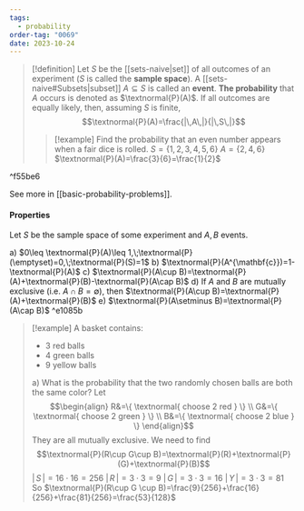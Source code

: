 ```yaml
---
tags:
  - probability
order-tag: "0069"
date: 2023-10-24
---
```

>[!definition]
>Let $S$ be the [[sets-naive|set]] of all outcomes of an experiment ($S$ is called the **sample space**).
>A [[sets-naive#Subsets|subset]] $A\subseteq S$ is called an **event**.
>**The probability** that $A$ occurs is denoted as $\textnormal{P}(A)$.
>If all outcomes are equally likely, then, assuming $S$ is finite,
>$$\textnormal{P}(A)=\frac{|\,A\,|}{|\,S\,|}$$
>>[!example]
>>Find the probability that an even number appears when a fair dice is rolled.
>>$S=\{ 1,2,3,4,5,6 \}$
>>$A=\{ 2,4,6 \}$
>>$\textnormal{P}(A)=\frac{3}{6}=\frac{1}{2}$

^f55be6

See more in [[basic-probability-problems]].

#### Properties
Let $S$ be the sample space of some experiment and $A,B$ events.

a) $0\leq \textnormal{P}(A)\leq 1,\;\textnormal{P}(\emptyset)=0,\;\textnormal{P}(S)=1$
b) $\textnormal{P}(A^{\mathbf{c}})=1-\textnormal{P}(A)$
c) $\textnormal{P}(A\cup B)=\textnormal{P}(A)+\textnormal{P}(B)-\textnormal{P}(A\cap B)$
d) If $A$ and $B$ are mutually exclusive (i.e. $A\cap B=\emptyset$), then $\textnormal{P}(A\cup B)=\textnormal{P}(A)+\textnormal{P}(B)$
e) $\textnormal{P}(A\setminus B)=\textnormal{P}(A\cap B)$ ^e1085b

>[!example]
>A basket contains:
>- 3 red balls
>- 4 green balls
>- 9 yellow balls
>
>a) What is the probability that the two randomly chosen balls are both the same color?
>Let $$\begin{align}
R&=\{ \textnormal{ choose 2 red } \} \\
G&=\{ \textnormal{ choose 2 green } \} \\
B&=\{ \textnormal{ choose 2 blue } \}
\end{align}$$
>They are all mutually exclusive. We need to find
>$$\textnormal{P}(R\cup G\cup B)=\textnormal{P}(R)+\textnormal{P}(G)+\textnormal{P}(B)$$
>$|\,S\,|=16\cdot 16=256$
>$|\,R\,|=3\cdot 3=9$
>$|\,G\,|=3\cdot 3=16$
>$|\,Y\,|=3\cdot 3=81$
>So $\textnormal{P}(R\cup G \cup B)=\frac{9}{256}+\frac{16}{256}+\frac{81}{256}=\frac{53}{128}$

